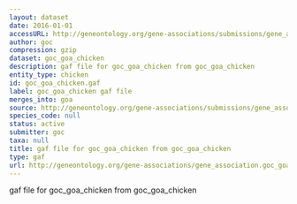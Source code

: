 ```yaml
---
layout: dataset
date: 2016-01-01
accessURL: http://geneontology.org/gene-associations/submissions/gene_association.goc_goa_chicken.gz
author: goc
compression: gzip
dataset: goc_goa_chicken
description: gaf file for goc_goa_chicken from goc_goa_chicken
entity_type: chicken
id: goc_goa_chicken.gaf
label: goc_goa_chicken gaf file
merges_into: goa
source: http://geneontology.org/gene-associations/submissions/gene_association.goc_goa_chicken.gz
species_code: null
status: active
submitter: goc
taxa: null
title: gaf file for goc_goa_chicken from goc_goa_chicken
type: gaf
url: http://geneontology.org/gene-associations/gene_association.goc_goa_chicken.gz
---
```


gaf file for goc_goa_chicken from goc_goa_chicken